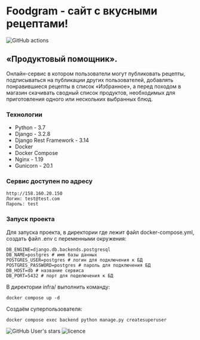 # Foodgram - сайт с вкусными рецептами!

![GitHub actions](https://github.com/petrovi-4/foodgram-project-react/actions/workflows/foodgram_workflow.yml/badge.svg)

## «Продуктовый помощник». 
Онлайн-сервис в котором пользователи могут публиковать рецепты, подписываться на публикации других пользователей, добавлять понравившиеся рецепты в список «Избранное», а перед походом в магазин скачивать сводный список продуктов, необходимых для приготовления одного или нескольких выбранных блюд.

### Технологии
- Python - 3.7
- Django - 3.2.8
- Django Rest Framework - 3.14
- Docker
- Docker Compose
- Nginx - 1.19
- Gunicorn - 20.1

### Сервис доступен по адресу
```
http://158.160.20.150
Логин: test@test.com
Пароль: test
```


### Запуск проекта
Для запуска проекта, в директории где лежит файл docker-compose.yml, создать файл .env с переменными окружения:

```
DB_ENGINE=django.db.backends.postgresql 
DB_NAME=postgres # имя базы данных
POSTGRES_USER=postgres # логин для подключения к БД
POSTGRES_PASSWORD=postgres # пароль для подключения БД
DB_HOST=db # название сервиса
DB_PORT=5432 # порт для поделючения к БД
```
В директории infra/ выполнить команду:

```
docker compose up -d
```
Создаём суперпользователя:

```
docker compose exec backend python manage.py createsuperuser
```


![GitHub User's stars](https://img.shields.io/github/stars/petrovi-4?label=Stars&style=social)
![licence](https://img.shields.io/badge/licence-GPL--3.0-green)

